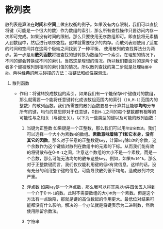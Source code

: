 # 散列表

散列表是算法在**时间**和**空间**上做出权衡的例子。如果没有内存限制，我们可以直接将键（可能是一个很大的数）作为数组的索引，那么所有查找操作只要访问内存一次即可完成。如果没有时间的限制，那么只要使用无序数组即可。即直接将元素插入到数组中，然后进行顺序查找。这样就需要很少的内存。而散列表则使用了适度的时间和空间并在这两个极端之间找到了一种平衡。
使用散列的查找算法分为两步。第一步是用**散列函数**将被查找的键转换为数组的一个索引。在理想的情况下，不同的键会转换成不同的索引。当然这是理想的情况。所以我们要面对的是两个或者多个键被散列到相同的索引值的情况。所以散列查找的第二步就是处理``碰撞冲突``。两种经典的解决碰撞的方法：拉链法和线性探测法。

1. 散列函数

    + 作用：将键转换成数组的索引。如果我们有一个能保存``M``个键值对的数组，那么就需要一个能将任意键转化成该数组范围内的索引（``[0,M-1]``范围内的整数）的散列函数。我们所需要的散列函数要易于计算并且能够**均匀**分布所有的键，均匀的意思即对于任意键，0到``M-1``之间的每个整数都有相等的可能性与之相关（与键无关）。以下为一些类型的键以及可能的散列函数：
        1. 当键为正整数
        如果键是一个正整数，那么我们可以用``除留余数法``。我们可以选择一个大小为素数``M``的数组。**素数意味着除了1和它本身，没有其它的因数**。那么对于任意的正整数键``key``，计算``key``除以``M``的余数，这个余数作为这个键值对散列在数组中的元素的下标。从而我们能有效的将键散布在0-``M-1``之间。注意这个数组的大小不是一个素数，而是一个合数，那么可能无法均匀的散布这些``key``。例如，如果``M=10^k``，那么对于正整数键而言，我们仅仅能利用键的低``K``有效信息。这样的话，没有充分的利用整个键的信息，可能导致散列很不均匀。造成散列冲突严重。

        2. 浮点数
        如果``key``是一个浮点数，那么我可以将其乘以``M``并四舍五入得到一个介于0-``M-1``的数。此时不需要数组的大小``M``为一个素数。但是这个方法有一点缺陷，那就是键的高位数起的作用更大。最低位对结果可能都没有什么影响。解决的一个办法就是将键表示为二进制数，然后使用除留余数法。

        3. 字符串